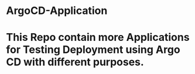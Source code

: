 # ArgoCD-Application

# This Repo contain more Applications for Testing Deployment using Argo CD with different purposes.
